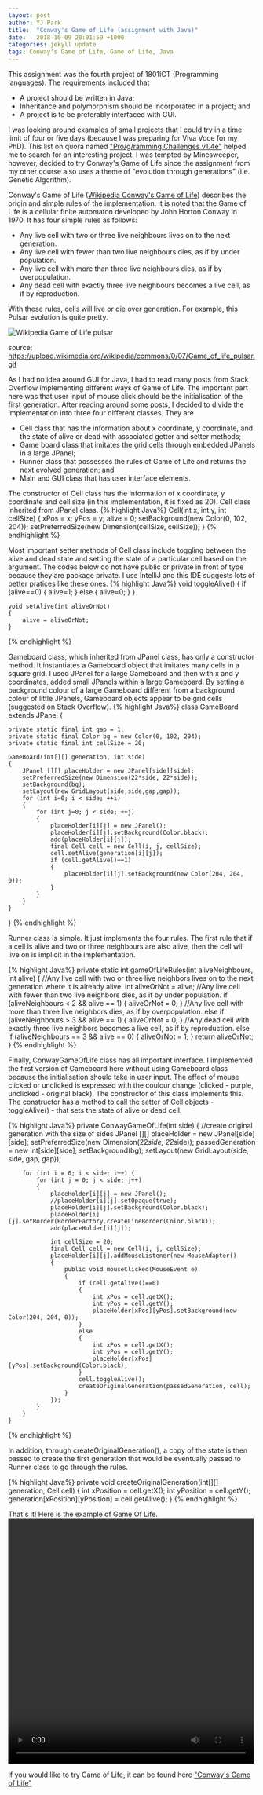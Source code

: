 ```yaml
---
layout: post
author: YJ Park
title:  "Conway's Game of Life (assignment with Java)"
date:   2018-10-09 20:01:59 +1000
categories: jekyll update
tags: Conway's Game of Life, Game of Life, Java
---
```

This assignment was the fourth project of 1801ICT (Programming languages). The requirements included that
* A project should be written in Java;
* Inheritance and polymorphism should be incorporated in a project; and
* A project is to be preferably interfaced with GUI.

I was looking around examples of small projects that I could try in a time limit of four or five days (because I was preparing for Viva Voce for my PhD).
This list on quora named ["Pro/g/ramming Challenges v1.4e"](https://www.quora.com/What-are-some-small-projects-I-could-do-using-Java) helped me to search for an interesting project.
I was tempted by Minesweeper, however, decided to try Conway's Game of Life since the assignment from my other course also uses a theme of "evolution through generations" (i.e. Genetic Algorithm).

Conway's Game of Life ([Wikipedia Conway's Game of Life](https://en.wikipedia.org/wiki/Conway%27s_Game_of_Life)) describes the origin and simple rules of the implementation. It is noted that the Game of Life is a cellular finite automaton developed by John Horton Conway in 1970. It has four simple rules as follows:
* Any live cell with two or three live neighbours lives on to the next generation.
* Any live cell with fewer than two live neighbours dies, as if by under population.
* Any live cell with more than three live neighbours dies, as if by overpopulation.
* Any dead cell with exactly three live neighbours becomes a live cell, as if by reproduction.

With these rules, cells will live or die over generation. For example, this Pulsar evolution is quite pretty. 

![Wikipedia Game of Life pulsar](https://upload.wikimedia.org/wikipedia/commons/0/07/Game_of_life_pulsar.gif)

source: https://upload.wikimedia.org/wikipedia/commons/0/07/Game_of_life_pulsar.gif

As I had no idea around GUI for Java, I had to read many posts from Stack Overflow implementing different ways of Game of Life. The important part here was that user input of mouse click should be the initialisation of the first generation. After reading around some posts, I decided to divide the implementation into three four different classes. They are
* Cell class that has the information about x coordinate, y coordinate, and the state of alive or dead with associated getter and setter methods;
* Game board class that imitates the grid cells through embedded JPanels in a large JPanel;
* Runner class that possesses the rules of Game of Life and returns the next evolved generation; and
* Main and GUI class that has user interface elements.

The constructor of Cell class has the information of x coordinate, y coordinate and cell size (in this implementation, it is fixed as 20). Cell class inherited from JPanel class.
{% highlight  Java%}
Cell(int x, int y, int cellSize)
    {
        xPos = x;
        yPos = y;
        alive = 0;
        setBackground(new Color(0, 102, 204));
        setPreferredSize(new Dimension(cellSize, cellSize));
    }
{% endhighlight %}

Most important setter methods of Cell class include toggling between the alive and dead state and setting the state of a particular cell based on the argument.
The codes below do not have public or private in front of type because they are package private. I use IntelliJ and this IDE suggests lots of better pratices like these ones.
{% highlight  Java%}
    void toggleAlive()
    {
        if (alive==0)
        {
            alive=1;
        }
        else
        {
            alive=0;
        }
    }

    void setAlive(int aliveOrNot)
    {
        alive = aliveOrNot;
    }
{% endhighlight %}

Gameboard class, which inherited from JPanel class, has only a constructor method. It instantiates a Gameboard object that imitates many cells in a square grid.
I used JPanel for a large Gameboard and then with x and y coordinates, added small JPanels within a large Gameboard.
By setting a background colour of a large Gameboard different from a background colour of little JPanels, Gameboard objects appear to be grid cells (suggested on Stack Overflow).
{% highlight  Java%}
class GameBoard extends JPanel {

    private static final int gap = 1;
    private static final Color bg = new Color(0, 102, 204);
    private static final int cellSize = 20;

    GameBoard(int[][] generation, int side)
    {
        JPanel [][] placeHolder = new JPanel[side][side];
        setPreferredSize(new Dimension(22*side, 22*side));
        setBackground(bg);
        setLayout(new GridLayout(side,side,gap,gap));
        for (int i=0; i < side; ++i)
        {
            for (int j=0; j < side; ++j)
            {
                placeHolder[i][j] = new JPanel();
                placeHolder[i][j].setBackground(Color.black);
                add(placeHolder[i][j]);
                final Cell cell = new Cell(i, j, cellSize);
                cell.setAlive(generation[i][j]);
                if (cell.getAlive()==1)
                {
                    placeHolder[i][j].setBackground(new Color(204, 204, 0));
                }
            }
        }
    }
}
{% endhighlight %}

Runner class is simple. It just implements the four rules. The first rule that if a cell is alive and two or three neighbours are also alive, then the cell will live on is implicit in the implementation.

{% highlight  Java%}
    private static int gameOfLifeRules(int aliveNeighbours, int alive)
    {
        //Any live cell with two or three live neighbors lives on to the next generation where it is already alive.
        int aliveOrNot = alive;
        //Any live cell with fewer than two live neighbors dies, as if by under population.
        if (aliveNeighbours < 2 && alive == 1)
        {
            aliveOrNot = 0;
        }
        //Any live cell with more than three live neighbors dies, as if by overpopulation.
        else if (aliveNeighbours > 3 && alive == 1)
        {
            aliveOrNot = 0;
        }
        //Any dead cell with exactly three live neighbors becomes a live cell, as if by reproduction.
        else if (aliveNeighbours == 3 && alive == 0)
        {
            aliveOrNot = 1;
        }
        return aliveOrNot;
    }
{% endhighlight %}

Finally, ConwayGameOfLife class has all important interface. I implemented the first version of Gameboard here without using Gameboard class because the initialisation should take in user input.
The effect of mouse clicked or unclicked is expressed with the coulour change (clicked - purple, unclicked - original black). The constructor of this class implements this.
The constructor has a method to call the setter of Cell objects - toggleAlive() - that sets the state of alive or dead cell. 

{% highlight  Java%}
    private ConwayGameOfLife(int side)
    {
        //create original generation with the size of sides
        JPanel [][] placeHolder = new JPanel[side][side];
        setPreferredSize(new Dimension(22*side, 22*side));
        passedGeneration = new int[side][side];
        setBackground(bg);
        setLayout(new GridLayout(side, side, gap, gap));

        for (int i = 0; i < side; i++) {
            for (int j = 0; j < side; j++)
            {
                placeHolder[i][j] = new JPanel();
                //placeHolder[i][j].setOpaque(true);
                placeHolder[i][j].setBackground(Color.black);
                placeHolder[i][j].setBorder(BorderFactory.createLineBorder(Color.black));
                add(placeHolder[i][j]);

                int cellSize = 20;
                final Cell cell = new Cell(i, j, cellSize);
                placeHolder[i][j].addMouseListener(new MouseAdapter()
                {
                    public void mouseClicked(MouseEvent e)
                    {
                        if (cell.getAlive()==0)
                        {
                            int xPos = cell.getX();
                            int yPos = cell.getY();
                            placeHolder[xPos][yPos].setBackground(new Color(204, 204, 0));
                        }
                        else
                        {
                            int xPos = cell.getX();
                            int yPos = cell.getY();
                            placeHolder[xPos][yPos].setBackground(Color.black);
                        }
                        cell.toggleAlive();
                        createOriginalGeneration(passedGeneration, cell);
                    }
                });
            }
        }
    }
{% endhighlight %}

In addition, through createOriginalGeneration(), a copy of the state is then passed to create the first generation that would be eventually passed to Runner class to go through the rules.

{% highlight  Java%}
    private void createOriginalGeneration(int[][] generation, Cell cell)
    {
        int xPosition = cell.getX();
        int yPosition = cell.getY();
        generation[xPosition][yPosition] = cell.getAlive();
    }
{% endhighlight %}

That's it! Here is the example of Game Of Life.
<video width="500" height="500" controls><source src="../../../../../../assets/videos/game_of_life_play.mp4" type="video/mp4"></video>


If you would like to try Game of Life, it can be found here ["Conway's Game of Life"](https://bitbucket.org/YJAJ/1801ict_project_4/src/master)